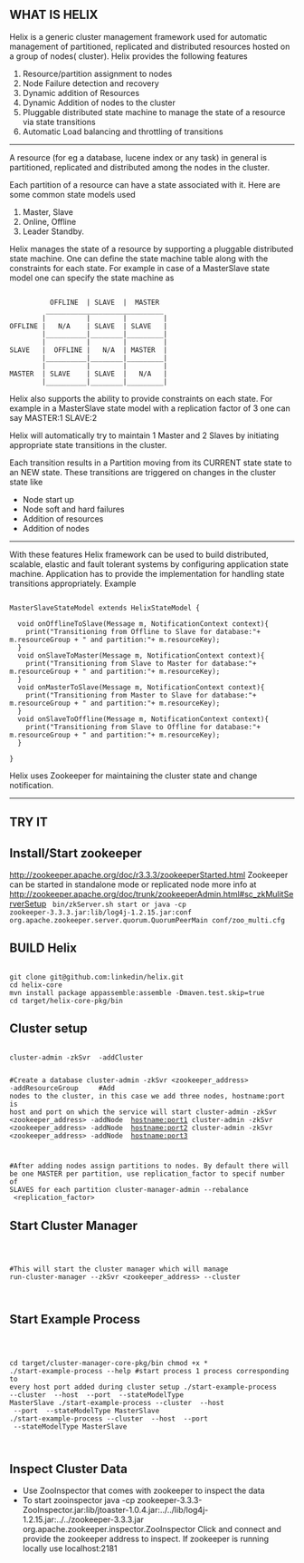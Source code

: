 WHAT IS HELIX
--------------
Helix is a generic cluster management framework used for automatic management of partitioned, replicated and distributed resources hosted on a group of nodes( cluster). Helix provides the following features 

1. Resource/partition assignment to nodes
2. Node Failure detection and recovery
3. Dynamic addition of Resources 
4. Dynamic Addition of nodes to the cluster
5. Pluggable distributed state machine to manage the state of a resource via state transitions
6. Automatic Load balancing and throttling of transitions 

-----

A resource (for eg a database, lucene index or any task) in general is partitioned, replicated and distributed among the nodes in the cluster. 

Each partition of a resource can have a state associated with it. Here are some common state models used
1. Master, Slave
2. Online, Offline
3. Leader Standby.

Helix manages the state of a resource by supporting a pluggable distributed state machine. One can define the state machine table along with the constraints for each state. For example in case of a MasterSlave state model one can specify the state machine as

<code>
          OFFLINE  | SLAVE  |  MASTER  
         _____________________________
        |          |        |         |
OFFLINE |   N/A    | SLAVE  | SLAVE   |
        |__________|________|_________|
        |          |        |         |
SLAVE   |  OFFLINE |   N/A  | MASTER  |
        |__________|________|_________|
        |          |        |         |
MASTER  | SLAVE    | SLAVE  |   N/A   |
        |__________|________|_________|

</code>
Helix also supports the ability to provide constraints on each state. For example in a MasterSlave state model with a replication factor of 3 one can say MASTER:1 SLAVE:2

Helix will automatically try to maintain 1 Master and 2 Slaves by initiating appropriate state transitions in the cluster. 

Each transition results in a Partition moving from its CURRENT state state to an NEW state. These transitions are triggered on changes in the cluster state like 
* Node start up
* Node soft and hard failures 
* Addition of resources
* Addition of nodes

---------


With these features Helix framework can be used to build distributed, scalable, elastic and fault tolerant systems by configuring application state machine. Application has to provide the implementation for handling state transitions appropriately. Example 
<pre><code>
MasterSlaveStateModel extends HelixStateModel {

  void onOfflineToSlave(Message m, NotificationContext context){
    print("Transitioning from Offline to Slave for database:"+ m.resourceGroup + " and partition:"+ m.resourceKey);
  }
  void onSlaveToMaster(Message m, NotificationContext context){
    print("Transitioning from Slave to Master for database:"+ m.resourceGroup + " and partition:"+ m.resourceKey);
  }
  void onMasterToSlave(Message m, NotificationContext context){
    print("Transitioning from Master to Slave for database:"+ m.resourceGroup + " and partition:"+ m.resourceKey);
  }
  void onSlaveToOffline(Message m, NotificationContext context){
    print("Transitioning from Slave to Offline for database:"+ m.resourceGroup + " and partition:"+ m.resourceKey);
  }

}
</code></pre>

Helix uses Zookeeper for maintaining the cluster state and change notification.

----------------

TRY IT
-----------

Install/Start zookeeper
-----------------------
http://zookeeper.apache.org/doc/r3.3.3/zookeeperStarted.html
Zookeeper can be started in standalone mode or replicated node more info at http://zookeeper.apache.org/doc/trunk/zookeeperAdmin.html#sc_zkMulitServerSetup
<code>
bin/zkServer.sh start or
java -cp zookeeper-3.3.3.jar:lib/log4j-1.2.15.jar:conf org.apache.zookeeper.server.quorum.QuorumPeerMain conf/zoo_multi.cfg
</code>

BUILD Helix
-----------
<code>
git clone git@github.com:linkedin/helix.git
cd helix-core
mvn install package appassemble:assemble -Dmaven.test.skip=true 
cd target/helix-core-pkg/bin
</code>

Cluster setup
-------------
<code>
cluster-admin -zkSvr <zookeeper_address> -addCluster <mycluster>

 #Create a database
 cluster-admin -zkSvr <zookeeper_address> -addResourceGroup <mycluster> <myDB> <numpartitions> <statemodel>
 #Add nodes to the cluster, in this case we add three nodes, hostname:port is host and port on which the service will start
 cluster-admin -zkSvr <zookeeper_address> -addNode <mycluster> <hostname:port1>
 cluster-admin -zkSvr <zookeeper_address> -addNode <mycluster> <hostname:port2>
 cluster-admin -zkSvr <zookeeper_address> -addNode <mycluster> <hostname:port3>

 #After adding nodes assign partitions to nodes. By default there will be one MASTER per partition, use replication_factor to specif number of SLAVES for each partition
 cluster-manager-admin --rebalance <mycluster> <myDB> <replication_factor>
</code>

Start Cluster Manager
---------------------
<code>

#This will start the cluster manager which will manage <mycluster>
run-cluster-manager --zkSvr <zookeeper_address> --cluster <mycluster>

</code>

Start Example Process
---------------------
<code>

cd target/cluster-manager-core-pkg/bin
chmod \+x *
./start-example-process --help
#start process 1 process corresponding to every host port added during cluster setup
./start-example-process --cluster <mycluster> --host <hostname1> --port <port1> --stateModelType MasterSlave
./start-example-process --cluster <mycluster> --host <hostname2> --port <port2> --stateModelType MasterSlave
./start-example-process --cluster <mycluster> --host <hostname3> --port <port3> --stateModelType MasterSlave

</code>

Inspect Cluster Data
--------------------

* Use ZooInspector that comes with zookeeper to inspect the data
* To start zooinspector
   java -cp zookeeper-3.3.3-ZooInspector.jar:lib/jtoaster-1.0.4.jar:../../lib/log4j-1.2.15.jar:../../zookeeper-3.3.3.jar org.apache.zookeeper.inspector.ZooInspector
   Click and connect and provide the zookeeper address to inspect. If zookeeper is running locally use localhost:2181








